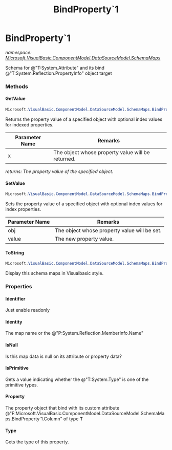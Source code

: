 ﻿---
title: BindProperty`1
---

# BindProperty`1
_namespace: [Microsoft.VisualBasic.ComponentModel.DataSourceModel.SchemaMaps](N-Microsoft.VisualBasic.ComponentModel.DataSourceModel.SchemaMaps.html)_

Schema for @"T:System.Attribute" and its bind @"T:System.Reflection.PropertyInfo" object target



### Methods

#### GetValue
```csharp
Microsoft.VisualBasic.ComponentModel.DataSourceModel.SchemaMaps.BindProperty`1.GetValue(System.Object)
```
Returns the property value of a specified object with optional index values for
 indexed properties.

|Parameter Name|Remarks|
|--------------|-------|
|x|The object whose property value will be returned.|

_returns: The property value of the specified object._

#### SetValue
```csharp
Microsoft.VisualBasic.ComponentModel.DataSourceModel.SchemaMaps.BindProperty`1.SetValue(System.Object,System.Object)
```
Sets the property value of a specified object with optional index values for
 index properties.

|Parameter Name|Remarks|
|--------------|-------|
|obj|The object whose property value will be set.|
|value|The new property value.|


#### ToString
```csharp
Microsoft.VisualBasic.ComponentModel.DataSourceModel.SchemaMaps.BindProperty`1.ToString
```
Display this schema maps in Visualbasic style.


### Properties

#### Identifier
Just enable readonly
#### Identity
The map name or the @"P:System.Reflection.MemberInfo.Name"
#### IsNull
Is this map data is null on its attribute or property data?
#### IsPrimitive
Gets a value indicating whether the @"T:System.Type" is one of the primitive types.
#### Property
The property object that bind with its custom attribute @"F:Microsoft.VisualBasic.ComponentModel.DataSourceModel.SchemaMaps.BindProperty`1.Column" of type **T**
#### Type
Gets the type of this property.
